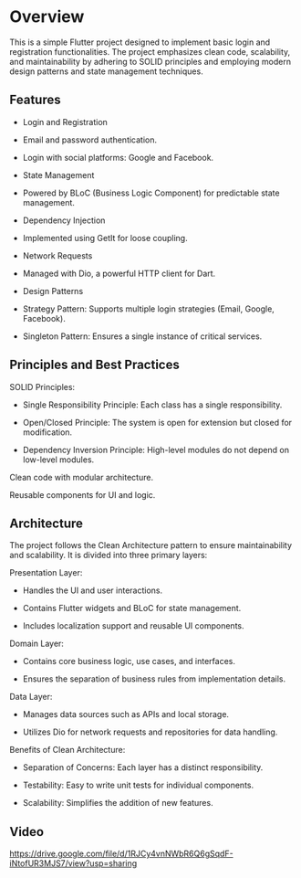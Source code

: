 
# Overview
This is a simple Flutter project designed to implement basic login and registration functionalities. The project emphasizes clean code, scalability, and maintainability by adhering to SOLID principles and employing modern design patterns and state management techniques.







## Features
- Login and Registration

- Email and password authentication.

- Login with social platforms: Google and Facebook.

- State Management

- Powered by BLoC (Business Logic Component) for predictable state management.

- Dependency Injection

- Implemented using GetIt for loose coupling.

- Network Requests

- Managed with Dio, a powerful HTTP client for Dart.

- Design Patterns

- Strategy Pattern: Supports multiple login strategies (Email, Google, Facebook).

-  Singleton Pattern: Ensures a single instance of critical services.
## Principles and Best Practices
 SOLID Principles:

- Single Responsibility Principle: Each class has a single responsibility.

- Open/Closed Principle: The system is open for extension but closed for modification.

- Dependency Inversion Principle: High-level modules do not depend on low-level modules.


Clean code with modular architecture.

Reusable components for UI and logic.

## Architecture
The project follows the Clean Architecture pattern to ensure maintainability and scalability. It is divided into three primary layers:

Presentation Layer:

- Handles the UI and user interactions.

- Contains Flutter widgets and BLoC for state management.

- Includes localization support and reusable UI components.

Domain Layer:

- Contains core business logic, use cases, and interfaces.

- Ensures the separation of business rules from implementation details.

Data Layer:

- Manages data sources such as APIs and local storage.

- Utilizes Dio for network requests and repositories for data handling.

Benefits of Clean Architecture:

- Separation of Concerns: Each layer has a distinct responsibility.

- Testability: Easy to write unit tests for individual components.

- Scalability: Simplifies the addition of new features.

## Video
https://drive.google.com/file/d/1RJCy4vnNWbR6Q6gSqdF-iNtofUR3MJS7/view?usp=sharing

